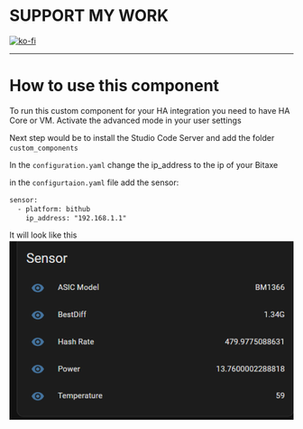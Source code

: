 # SUPPORT MY WORK
[![ko-fi](https://ko-fi.com/img/githubbutton_sm.svg)](https://ko-fi.com/R5R0IYN9V)

-------------------------------------------------------------------------------------------------------------------------------------------------

# How to use this component



To run this custom component for your HA integration you need to have HA Core or VM.
Activate the advanced mode in your user settings

Next step would be to install the Studio Code Server and add the folder `custom_components`

In the `configuration.yaml` change the ip_address to the ip of your Bitaxe

in the `configurtaion.yaml` file add the sensor:
```linux
sensor:
  - platform: bithub
    ip_address: "192.168.1.1"
```
It will look like this
![bitaxehub](/picture/dashboard.png)